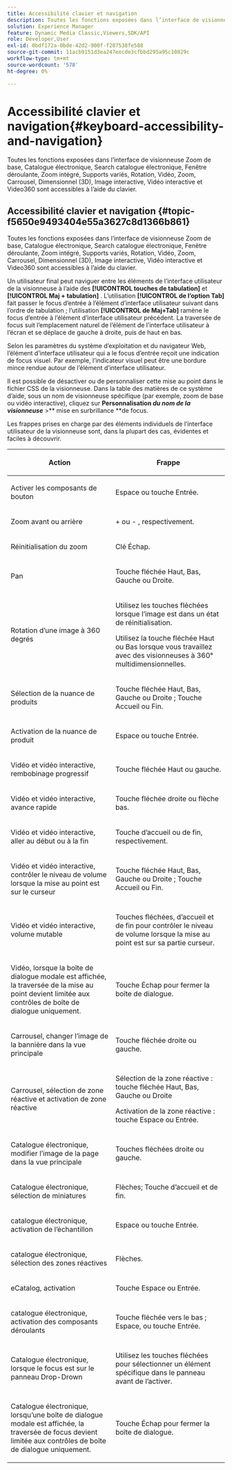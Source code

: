 ```yaml
---
title: Accessibilité clavier et navigation
description: Toutes les fonctions exposées dans l’interface de visionneuse Zoom de base, Catalogue électronique, Search catalogue électronique, Fenêtre déroulante, Zoom intégré, Supports variés, Rotation, Vidéo, Zoom, Dimensionnel (3D), Carrousel, Image interactive, Vidéo interactive et Video360 sont accessibles au clavier.
solution: Experience Manager
feature: Dynamic Media Classic,Viewers,SDK/API
role: Developer,User
exl-id: 0bdf172a-0bde-42d2-900f-f207538fe588
source-git-commit: 11acb9151d3ea247eecde3cfbbd295a95c10829c
workflow-type: tm+mt
source-wordcount: '578'
ht-degree: 0%

---
```


# Accessibilité clavier et navigation{#keyboard-accessibility-and-navigation}

Toutes les fonctions exposées dans l’interface de visionneuse Zoom de base, Catalogue électronique, Search catalogue électronique, Fenêtre déroulante, Zoom intégré, Supports variés, Rotation, Vidéo, Zoom, Carrousel, Dimensionnel (3D), Image interactive, Vidéo interactive et Video360 sont accessibles à l’aide du clavier.

<!-- Updated June 1, 2020 from https://wiki.corp.adobe.com/pages/viewpage.action?spaceKey=scene7qa&title=s7Viewers%2C+S7SDK%2C+S7OnDemand+Release+Notes - Contact is Sasha -->

## Accessibilité clavier et navigation {#topic-f5650e9493404e55a3627c8d1366b861}

Toutes les fonctions exposées dans l’interface de visionneuse Zoom de base, Catalogue électronique, Search catalogue électronique, Fenêtre déroulante, Zoom intégré, Supports variés, Rotation, Vidéo, Zoom, Carrousel, Dimensionnel (3D), Image interactive, Vidéo interactive et Video360 sont accessibles à l’aide du clavier.

Un utilisateur final peut naviguer entre les éléments de l’interface utilisateur de la visionneuse à l’aide des **[!UICONTROL touches de tabulation]** et **[!UICONTROL Maj + tabulation]** . L’utilisation **[!UICONTROL de l’option Tab]** fait passer le focus d’entrée à l’élément d’interface utilisateur suivant dans l’ordre de tabulation ; l’utilisation **[!UICONTROL de Maj+Tab]** ramène le focus d’entrée à l’élément d’interface utilisateur précédent. La traversée de focus suit l’emplacement naturel de l’élément de l’interface utilisateur à l’écran et se déplace de gauche à droite, puis de haut en bas.

Selon les paramètres du système d’exploitation et du navigateur Web, l’élément d’interface utilisateur qui a le focus d’entrée reçoit une indication de focus visuel. Par exemple, l’indicateur visuel peut être une bordure mince rendue autour de l’élément d’interface utilisateur.

Il est possible de désactiver ou de personnaliser cette mise au point dans le fichier CSS de la visionneuse. Dans la table des matières de ce système d’aide, sous un nom de visionneuse spécifique (par exemple, zoom de base ou vidéo interactive), cliquez sur **Personnalisation *du nom de la visionneuse*** >** mise en surbrillance **de focus.

Les frappes prises en charge par des éléments individuels de l’interface utilisateur de la visionneuse sont, dans la plupart des cas, évidentes et faciles à découvrir.

<table id="table_8C49100412224324BF1DBF7FDFDCCBF8"> 
 <thead> 
  <tr> 
   <th colname="col1" class="entry"> <p>Action </p> </th> 
   <th colname="col2" class="entry"> <p>Frappe </p> </th> 
  </tr> 
 </thead>
 <tbody> 
  <tr> 
   <td colname="col1"> <p>Activer les composants de bouton </p> </td> 
   <td colname="col2"> <p>Espace ou touche Entrée. </p> </td> 
  </tr> 
  <tr> 
   <td colname="col1"> <p>Zoom avant ou arrière </p> </td> 
   <td colname="col2"> <p> <span class="uicontrol"></span>+ ou <span class="uicontrol"> - </span>, respectivement. </p> </td> 
  </tr> 
  <tr> 
   <td colname="col1"> <p>Réinitialisation du zoom </p> </td> 
   <td colname="col2"> <p>Clé Échap. </p> </td> 
  </tr> 
  <tr> 
   <td colname="col1"> <p>Pan </p> </td> 
   <td colname="col2"> <p>Touche fléchée Haut, Bas, Gauche ou Droite. </p> </td> 
  </tr> 
  <tr> 
   <td colname="col1"> <p>Rotation d’une image à 360 degrés </p> </td> 
   <td colname="col2"> <p>Utilisez les touches fléchées lorsque l’image est dans un état de réinitialisation. </p> <p>Utilisez la touche fléchée Haut ou Bas lorsque vous travaillez avec des visionneuses à 360° multidimensionnelles. </p> </td> 
  </tr> 
  <tr> 
   <td colname="col1"> <p>Sélection de la nuance de produits </p> </td> 
   <td colname="col2"> <p>Touche fléchée Haut, Bas, Gauche ou Droite ; Touche Accueil ou Fin. </p> </td> 
  </tr> 
  <tr> 
   <td colname="col1"> <p>Activation de la nuance de produit </p> </td> 
   <td colname="col2"> <p>Espace ou touche Entrée. </p> </td> 
  </tr> 
  <tr> 
   <td colname="col1"> <p>Vidéo et vidéo interactive, rembobinage progressif </p> </td> 
   <td colname="col2"> <p>Touche fléchée Haut ou gauche. </p> </td> 
  </tr> 
  <tr> 
   <td colname="col1"> <p>Vidéo et vidéo interactive, avance rapide </p> </td> 
   <td colname="col2"> <p>Touche fléchée droite ou flèche bas. </p> </td> 
  </tr> 
  <tr> 
   <td colname="col1"> <p>Vidéo et vidéo interactive, aller au début ou à la fin </p> </td> 
   <td colname="col2"> <p>Touche d’accueil ou de fin, respectivement. </p> </td> 
  </tr> 
  <tr> 
   <td colname="col1"> <p>Vidéo et vidéo interactive, contrôler le niveau de volume lorsque la mise au point est sur le curseur </p> </td> 
   <td colname="col2"> <p>Touche fléchée Haut, Bas, Gauche ou Droite ; Touche Accueil ou Fin. </p> </td> 
  </tr> 
  <tr> 
   <td colname="col1"> <p>Vidéo et vidéo interactive, volume mutable </p> </td> 
   <td colname="col2"> <p>Touches fléchées, d’accueil et de fin pour contrôler le niveau de volume lorsque la mise au point est sur sa partie curseur. </p> </td> 
  </tr> 
  <tr> 
   <td colname="col1"> <p>Vidéo, lorsque la boîte de dialogue modale est affichée, la traversée de la mise au point devient limitée aux contrôles de boîte de dialogue uniquement. </p> </td> 
   <td colname="col2"> <p>Touche Échap pour fermer la boîte de dialogue. </p> </td> 
  </tr> 
  <tr> 
   <td colname="col1"> <p>Carrousel, changer l’image de la bannière dans la vue principale </p> </td> 
   <td colname="col2"> <p>Touche fléchée droite ou gauche. </p> </td> 
  </tr> 
  <tr> 
   <td colname="col1"> <p>Carrousel, sélection de zone réactive et activation de zone réactive </p> </td> 
   <td colname="col2"> <p>Sélection de la zone réactive : touche fléchée Haut, Bas, Gauche ou Droite </p> <p>Activation de la zone réactive : touche Espace ou Entrée. </p> </td> 
  </tr> 
  <tr> 
   <td colname="col1"> <p>Catalogue électronique, modifier l’image de la page dans la vue principale </p> </td> 
   <td colname="col2"> <p> Touches fléchées droite ou gauche. </p> </td> 
  </tr> 
  <tr> 
   <td colname="col1"> <p>Catalogue électronique, sélection de miniatures </p> </td> 
   <td colname="col2"> <p>Flèches; Touche d’accueil et de fin. </p> </td> 
  </tr> 
  <tr> 
   <td colname="col1"> <p>catalogue électronique, activation de l’échantillon </p> </td> 
   <td colname="col2"> <p>Espace ou touche Entrée. </p> </td> 
  </tr> 
  <tr> 
   <td colname="col1"> <p>catalogue électronique, sélection des zones réactives </p> </td> 
   <td colname="col2"> <p>Flèches. </p> </td> 
  </tr> 
  <tr> 
   <td colname="col1"> <p>eCatalog, activation </p> </td> 
   <td colname="col2"> <p>Touche Espace ou Entrée. </p> </td> 
  </tr> 
  <tr> 
   <td colname="col1"> <p>catalogue électronique, activation des composants déroulants </p> </td> 
   <td colname="col2"> <p> Touche fléchée vers le bas ; Espace, ou touche Entrée. </p> </td> 
  </tr> 
  <tr> 
   <td colname="col1"> <p>Catalogue électronique, lorsque le focus est sur le panneau Drop-Drown </p> </td> 
   <td colname="col2"> <p>Utilisez les touches fléchées pour sélectionner un élément spécifique dans le panneau avant de l’activer. </p> </td> 
  </tr> 
  <tr> 
   <td colname="col1"> <p>Catalogue électronique, lorsqu’une boîte de dialogue modale est affichée, la traversée de focus devient limitée aux contrôles de boîte de dialogue uniquement. </p> </td> 
   <td colname="col2"> <p>Touche Échap pour fermer la boîte de dialogue. </p> </td> 
  </tr> 
 </tbody> 
</table>
